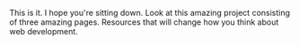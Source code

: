 This is it. I hope you're sitting down. 
Look at this amazing project consisting of three amazing pages. 
Resources that will change how you think about web development. 
